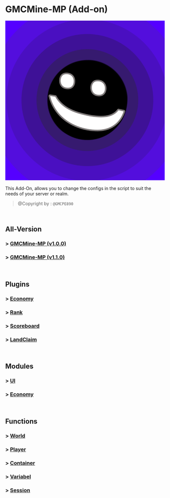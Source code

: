 # GMCMine-MP (Add-on)

![](./assets/img/pack_icon.png?raw=true)

This Add-On, allows you to change the configs in the
script to suit the needs of your server or realm.

> @Copyright by : `@GMCPE890`

<br />

## All-Version
<h3>> <a href="./Version/GMCMine-MP%20(v1.0.0).md">GMCMine-MP (v1.0.0)</a></h3>
<h3>> <a href="./Version/GMCMine-MP%20(v1.1.0).md">GMCMine-MP (v1.1.0)</a></h3>

<br />

## Plugins
<h3>> <a href="./Plugins/Economy">Economy</a></h3>
<h3>> <a href="./Not Found">Rank</a></h3>
<h3>> <a href="./Not Found">Scoreboard</a></h3>
<h3>> <a href="./Not Found">LandClaim</a></h3>

<br />

## Modules
<h3>> <a href="./Not Found">UI</a></h3>
<h3>> <a href="./Not Found">Economy</a></h3>

<br />

## Functions
<h3>> <a href="./Not Found">World</a></h3>
<h3>> <a href="./Not Found">Player</a></h3>
<h3>> <a href="./Not Found">Container</a></h3>
<h3>> <a href="./Not Found">Variabel</a></h3>
<h3>> <a href="./Not Found">Session</a></h3>
